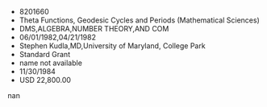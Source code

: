 
* 8201660
* Theta Functions, Geodesic Cycles and Periods (Mathematical Sciences)
* DMS,ALGEBRA,NUMBER THEORY,AND COM
* 06/01/1982,04/21/1982
* Stephen Kudla,MD,University of Maryland, College Park
* Standard Grant
*   name not available
* 11/30/1984
* USD 22,800.00

nan

